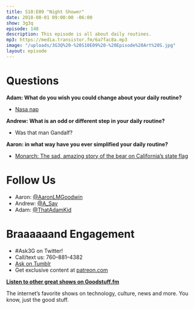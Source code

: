 ```yaml
---
title: S10:E09 "Night Shower"
date: 2018-08-01 09:00:00 -06:00
show: 3g3q
episode: 148
description: This episode is all about daily routines.
mp3: https://media.transistor.fm/6a7fac8a.mp3
image: "/uploads/3G3Q%20-%20S10E09%20-%20Episode%20Art%20S.jpg"
layout: episode
---
```


# Questions

**Adam: What do you wish you could change about your daily routine?**
- [Nasa nap](https://science.nasa.gov/science-news/science-at-nasa/2005/03jun_naps)

**Andrew: What is an odd or different step in your daily routine?**
- Was that man Gandalf?

**Aaron: in what way have you ever simplified your daily routine?**
- [Monarch: The sad, amazing story of the bear on California’s state flag](http://bit.ly/2NZBxbr)

# Follow Us
- Aaron: [@AaronLMGoodwin](http://twitter.com/aaronlmgoodwin)
- Andrew: [@A_Sav](http://twitter.com/a_sav)
- Adam: [@ThatAdamKid](http://twitter.com/thatadamkid)

# Braaaaaand Engagement
- #Ask3G on Twitter!
- Call/text us: 760–881–4382
- [Ask on Tumblr](http://3g3q.co/ask)
- Get exclusive content at [patreon.com](http://www.patreon.com/3g3q)

**[Listen to other great shows on Goodstuff.fm](http://goodstuff.fm/)**

The internet’s favorite shows on technology, culture, news and more. You know, just the good stuff.